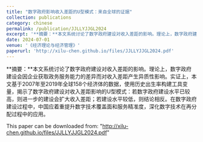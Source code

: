 ```yaml
---
title: "数字政府影响收入差距的U型模式：来自全球的证据"
collection: publications
category: chinese
permalink: /publication/JJLLYJJGL2024
excerpt: '**摘要：**本文系统讨论了数字政府建设对收入差距的影响。理论上，数字政府建设会因企业获取政务服务能力的差异而对收入差距产生异质性影响。实证上，本文基于2007年至2019年全球158个经济体的数据，使用历史出生率构建工具变量，揭示了数字政府建设对收入差距影响的U型模式：若数字政府建设水平已较高，则进一步的建设会扩大收入差距；若建设水平较低，则结论相反。在数字政府建设过程中，中国应着重提升数字技术覆盖面和服务精准度，深化数字技术在再分配过程中的应用。'
date: 2024-07-01
venue: '《经济理论与经济管理》'
paperurl: 'http://xilu-chen.github.io/files/JJLLYJJGL2024.pdf'
---
```


**摘要：**本文系统讨论了数字政府建设对收入差距的影响。理论上，数字政府建设会因企业获取政务服务能力的差异而对收入差距产生异质性影响。实证上，本文基于2007年至2019年全球158个经济体的数据，使用历史出生率构建工具变量，揭示了数字政府建设对收入差距影响的U型模式：若数字政府建设水平已较高，则进一步的建设会扩大收入差距；若建设水平较低，则结论相反。在数字政府建设过程中，中国应着重提升数字技术覆盖面和服务精准度，深化数字技术在再分配过程中的应用。

This paper can be downloaded from: "http://xilu-chen.github.io/files/JJLLYJJGL2024.pdf"
